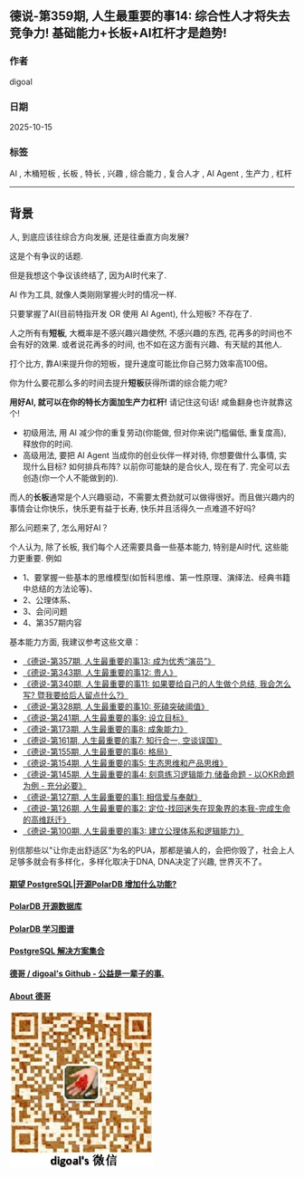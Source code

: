 ## 德说-第359期, 人生最重要的事14: 综合性人才将失去竞争力!  基础能力+长板+AI杠杆才是趋势!  
                                                
### 作者                                                
digoal                                                
                                                
### 日期                                                
2025-10-15                                              
                                                
### 标签                                                
AI , 木桶短板 , 长板 , 特长 , 兴趣 , 综合能力 , 复合人才 , AI Agent , 生产力 , 杠杆   
                                                
----                                                
                                                
## 背景    
人, 到底应该往综合方向发展, 还是往垂直方向发展?     
  
这是个有争议的话题.   
  
但是我想这个争议该终结了, 因为AI时代来了.  
  
AI 作为工具, 就像人类刚刚掌握火时的情况一样.  
  
只要掌握了AI(目前特指开发 OR 使用 AI Agent), 什么短板? 不存在了.  
  
人之所有有**短板**, 大概率是不感兴趣兴趣使然, 不感兴趣的东西, 花再多的时间也不会有好的效果. 或者说花再多的时间, 也不如在这方面有兴趣、有天赋的其他人.   
  
打个比方, 靠AI来提升你的短板，提升速度可能比你自己努力效率高100倍。  
  
你为什么要花那么多的时间去提升**短板**获得所谓的综合能力呢?  
  
**用好AI, 就可以在你的特长方面加生产力杠杆!** 请记住这句话! 咸鱼翻身也许就靠这个!   
- 初级用法, 用 AI 减少你的重复劳动(你能做, 但对你来说门槛偏低, 重复度高), 释放你的时间.    
- 高级用法, 要把 AI Agent 当成你的创业伙伴一样对待, 你想要做什么事情, 实现什么目标? 如何排兵布阵? 以前你可能缺的是合伙人, 现在有了. 完全可以去创造(你一个人不能做到的).    
  
而人的**长板**通常是个人兴趣驱动，不需要太费劲就可以做得很好。而且做兴趣内的事情会让你快乐，快乐更有益于长寿, 快乐并且活得久一点难道不好吗?  
  
那么问题来了, 怎么用好AI？  
  
个人认为, 除了长板, 我们每个人还需要具备一些基本能力, 特别是AI时代, 这些能力更重要. 例如  
- 1、要掌握一些基本的思维模型(如哲科思维、第一性原理、演绎法、经典书籍中总结的方法论等)、  
- 2、公理体系、  
- 3、会问问题  
- 4、第357期内容
  
基本能力方面, 我建议参考这些文章：  
- [《德说-第357期, 人生最重要的事13: 成为优秀“演员”》](../202510/20251015_13.md)    
- [《德说-第343期, 人生最重要的事12: 贵人》](../202506/20250610_02.md)    
- [《德说-第340期, 人生最重要的事11: 如果要给自己的人生做个总结, 我会怎么写? 暨我要给后人留点什么?》](../202505/20250529_01.md)    
- [《德说-第328期, 人生最重要的事10: 死磕突破阈值》](../202504/20250425_05.md)    
- [《德说-第241期, 人生最重要的事9: 设立目标》](../202306/20230613_01.md)    
- [《德说-第173期, 人生最重要的事8: 成象能力》](../202211/20221116_03.md)    
- [《德说-第161期, 人生最重要的事7: 知行合一, 空谈误国》](../202210/20221021_01.md)    
- [《德说-第155期, 人生最重要的事6: 格局》](../202210/20221002_01.md)    
- [《德说-第154期, 人生最重要的事5: 生态思维和产品思维》](../202210/20221001_03.md)    
- [《德说-第145期, 人生最重要的事4: 刻意练习逻辑能力,储备命题 - 以OKR命题为例 - 充分必要》](../202209/20220917_01.md)    
- [《德说-第127期, 人生最重要的事1: 相信爱与奉献》](../202208/20220822_01.md)    
- [《德说-第126期, 人生最重要的事2: 定位-找回迷失在现象界的本我-完成生命的高维跃迁》](../202208/20220819_03.md)    
- [《德说-第100期, 人生最重要的事3: 建立公理体系和逻辑能力》](../202206/20220610_01.md)    
  
别信那些以"让你走出舒适区"为名的PUA，那都是骗人的，会把你毁了，社会上人足够多就会有多样化，多样化取决于DNA, DNA决定了兴趣, 世界灭不了。  
  
  
#### [期望 PostgreSQL|开源PolarDB 增加什么功能?](https://github.com/digoal/blog/issues/76 "269ac3d1c492e938c0191101c7238216")
  
  
#### [PolarDB 开源数据库](https://openpolardb.com/home "57258f76c37864c6e6d23383d05714ea")
  
  
#### [PolarDB 学习图谱](https://www.aliyun.com/database/openpolardb/activity "8642f60e04ed0c814bf9cb9677976bd4")
  
  
#### [PostgreSQL 解决方案集合](../201706/20170601_02.md "40cff096e9ed7122c512b35d8561d9c8")
  
  
#### [德哥 / digoal's Github - 公益是一辈子的事.](https://github.com/digoal/blog/blob/master/README.md "22709685feb7cab07d30f30387f0a9ae")
  
  
#### [About 德哥](https://github.com/digoal/blog/blob/master/me/readme.md "a37735981e7704886ffd590565582dd0")
  
  
![digoal's wechat](../pic/digoal_weixin.jpg "f7ad92eeba24523fd47a6e1a0e691b59")
  
